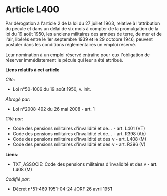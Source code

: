 # Article L400

Par dérogation à l'article 2 de la loi du 27 juillet 1963, relative à l'attribution du pécule et dans un délai de six mois à
compter de la promulgation de la loi du 19 août 1950, les anciens militaires des armées de terre, de mer et de l'air, libérés
entre le 1er septembre 1939 et le 29 octobre 1946, peuvent postuler dans les conditions réglementaires un emploi réservé. 

Leur nomination à un emploi réservé entraîne pour eux l'obligation de réserver immédiatement le pécule qui leur a été
attribué.

**Liens relatifs à cet article**

_Cite_:

  - Loi n°50-1006 du 19 août 1950, v. init.

_Abrogé par_:

  - Loi n°2008-492 du 26 mai 2008 - art. 1

_Cité par_:

  - Code des pensions militaires d'invalidité et de... - art. L401 (VT)
  - Code des pensions militaires d'invalidité et de... - art. R398 (Ab)
  - Code des pensions militaires d'invalidité et des v - art. L408 (M)
  - Code des pensions militaires d'invalidité et des v - art. R396 (V)

**Liens**:

  - TXT_ASSOCIE: Code des pensions militaires d'invalidité et des v - art. L408 (M)

_Codifié par_:

  - Décret n°51-469 1951-04-24 JORF 26 avril 1951
